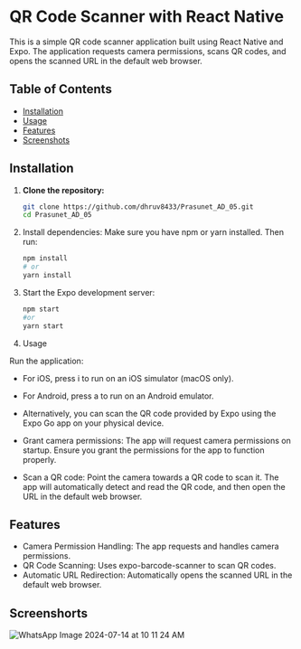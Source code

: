 # QR Code Scanner with React Native

This is a simple QR code scanner application built using React Native and Expo. The application requests camera permissions, scans QR codes, and opens the scanned URL in the default web browser.

## Table of Contents

- [Installation](#installation)
- [Usage](#usage)
- [Features](#features)
- [Screenshots](#screenshots)

## Installation

1. **Clone the repository:**
   ```bash
   git clone https://github.com/dhruv8433/Prasunet_AD_05.git
   cd Prasunet_AD_05
   ```
   
2. Install dependencies:
   Make sure you have npm or yarn installed. Then run: 
   ```bash
   npm install
   # or  
   yarn install
   ```

3. Start the Expo development server:
   ```bash
   npm start
   #or
   yarn start
   ```

4. Usage

Run the application:

- For iOS, press i to run on an iOS simulator (macOS only).
- For Android, press a to run on an Android emulator.
- Alternatively, you can scan the QR code provided by Expo using the Expo Go app on your physical device.
  
- Grant camera permissions:
  The app will request camera permissions on startup. Ensure you grant the permissions for the app to function properly.

- Scan a QR code:
  Point the camera towards a QR code to scan it. The app will automatically detect and read the QR code, and then open the URL in the default web browser.

## Features

- Camera Permission Handling: The app requests and handles camera permissions.
- QR Code Scanning: Uses expo-barcode-scanner to scan QR codes.
- Automatic URL Redirection: Automatically opens the scanned URL in the default web browser.

## Screenshorts

![WhatsApp Image 2024-07-14 at 10 11 24 AM](https://github.com/user-attachments/assets/45932d74-1637-414f-81e0-67e29faf4cfe)


